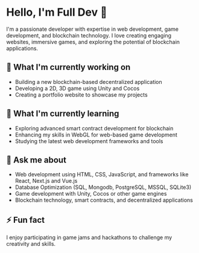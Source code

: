 # Hello, I'm Full Dev 👋

I'm a passionate developer with expertise in web development, game development, and blockchain technology. I love creating engaging websites, immersive games, and exploring the potential of blockchain applications.

## 🔭 What I'm currently working on
- Building a new blockchain-based decentralized application
- Developing a 2D, 3D game using Unity and Cocos
- Creating a portfolio website to showcase my projects

## 🌱 What I'm currently learning
- Exploring advanced smart contract development for blockchain
- Enhancing my skills in WebGL for web-based game development
- Studying the latest web development frameworks and tools

## 💬 Ask me about
- Web development using HTML, CSS, JavaScript, and frameworks like React, Next.js and Vue.js
- Database Optimization (SQL, Mongodb, PostgreSQL, MSSQL, SQLite3)
- Game development with Unity, Cocos or other game engines
- Blockchain technology, smart contracts, and decentralized applications

## ⚡ Fun fact
I enjoy participating in game jams and hackathons to challenge my creativity and skills.
 
